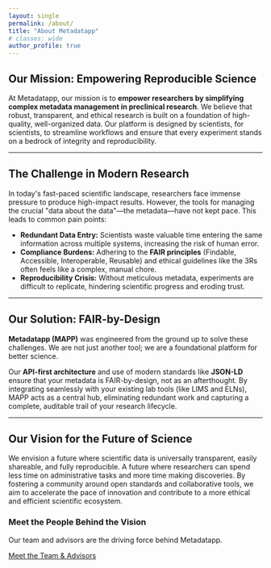 ```yaml
---
layout: single
permalink: /about/
title: "About Metadatapp"
# classes: wide
author_profile: true
---
```


## Our Mission: Empowering Reproducible Science

At Metadatapp, our mission is to **empower researchers by simplifying complex metadata management in preclinical research**. We believe that robust, transparent, and ethical research is built on a foundation of high-quality, well-organized data. Our platform is designed by scientists, for scientists, to streamline workflows and ensure that every experiment stands on a bedrock of integrity and reproducibility.

---

## The Challenge in Modern Research

In today's fast-paced scientific landscape, researchers face immense pressure to produce high-impact results. However, the tools for managing the crucial "data about the data"—the metadata—have not kept pace. This leads to common pain points:

*   **Redundant Data Entry:** Scientists waste valuable time entering the same information across multiple systems, increasing the risk of human error.
*   **Compliance Burdens:** Adhering to the **FAIR principles** (Findable, Accessible, Interoperable, Reusable) and ethical guidelines like the 3Rs often feels like a complex, manual chore.
*   **Reproducibility Crisis:** Without meticulous metadata, experiments are difficult to replicate, hindering scientific progress and eroding trust.

---

## Our Solution: FAIR-by-Design

**Metadatapp (MAPP)** was engineered from the ground up to solve these challenges. We are not just another tool; we are a foundational platform for better science.

Our **API-first architecture** and use of modern standards like **JSON-LD** ensure that your metadata is FAIR-by-design, not as an afterthought. By integrating seamlessly with your existing lab tools (like LIMS and ELNs), MAPP acts as a central hub, eliminating redundant work and capturing a complete, auditable trail of your research lifecycle.

---

## Our Vision for the Future of Science

We envision a future where scientific data is universally transparent, easily shareable, and fully reproducible. A future where researchers can spend less time on administrative tasks and more time making discoveries. By fostering a community around open standards and collaborative tools, we aim to accelerate the pace of innovation and contribute to a more ethical and efficient scientific ecosystem.

### Meet the People Behind the Vision

Our team and advisors are the driving force behind Metadatapp.

<div class="text-center">
  <a href="/#the-team" class="btn btn--mapp-primary">Meet the Team & Advisors</a>
</div>

